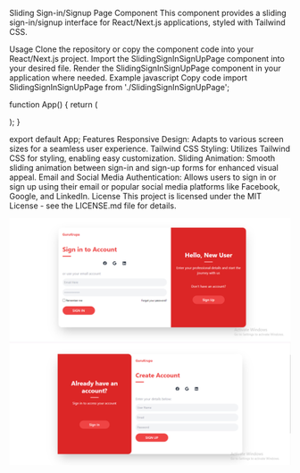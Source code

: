 Sliding Sign-in/Signup Page Component
This component provides a sliding sign-in/signup interface for React/Next.js applications, styled with Tailwind CSS.

Usage
Clone the repository or copy the component code into your React/Next.js project.
Import the SlidingSignInSignUpPage component into your desired file.
Render the SlidingSignInSignUpPage component in your application where needed.
Example
javascript
Copy code
import SlidingSignInSignUpPage from './SlidingSignInSignUpPage';

function App() {
  return (
    <div className="App">
      <SlidingSignInSignUpPage />
    </div>
  );
}

export default App;
Features
Responsive Design: Adapts to various screen sizes for a seamless user experience.
Tailwind CSS Styling: Utilizes Tailwind CSS for styling, enabling easy customization.
Sliding Animation: Smooth sliding animation between sign-in and sign-up forms for enhanced visual appeal.
Email and Social Media Authentication: Allows users to sign in or sign up using their email or popular social media platforms like Facebook, Google, and LinkedIn.
License
This project is licensed under the MIT License - see the LICENSE.md file for details.



![Screenshot 1](https://github.com/MohammedSalman999/Sliding-Sign-In-Sig-up-Component-for-React-And-Next.js-Using-Tailwind/raw/main/Screenshot%20(74).png)
![Screenshot 2](https://github.com/MohammedSalman999/Sliding-Sign-In-Sig-up-Component-for-React-And-Next.js-Using-Tailwind/raw/main/Screenshot%20(75).png)


